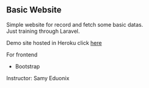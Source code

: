 ## Basic Website  


Simple website for record and fetch some basic datas.  
Just training through Laravel.  

Demo site hosted in Heroku click [here](https://basicwebsite.herokuapp.com/)

For frontend  
- Bootstrap  

Instructor: Samy Eduonix